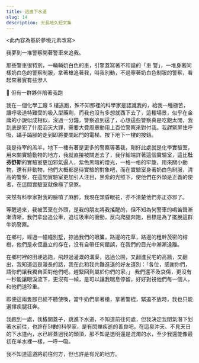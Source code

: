 ```yaml
---
title: 逃進下水道
slug: 14
description: 天長地久短文集
---
```


<此內容為基於夢境元素改寫>

我夢到一堆警察開著警車來追我。

那些警車很特別，一輛輛奶白色的車，引擎蓋寫著不和諧的「車 警」，一堆身著同樣奶白色的警察制服，拿著槍追著我，叫我別動，不過穿著奶白色制服的警察，看起來著實有些滲人

🎩 但有一群夥伴陪著我跑

我在一個化學工廠 5 樓逃跑，殊不知那裡的科學家是認識我的，給我一種極苦，讓呼吸道特難受的吸入型藥劑，而我也沒有多想就西下去了，這種場景，似乎在金庸的小說似成相似，沒過一分鐘，警察追到這了，心想這些警察真是吃飽太閒，我到底是犯了什麼滔天大罪，需要大費周章動用上百位警察來對付我。我趕緊屏住呼吸，躡手躡腳的走到即將要關起門的電梯，按下地下一樓的按鈕。

我是待宰的羔羊，地下一樓有著是更多的警察等著我，剛好此處就是化學實驗室，用來關實驗動物的地方，我就直接被關進去了，我仔細端詳著這個實驗室，這比**杜芬舒斯**的實驗室更加邪氣逼人，紫色黑暗的燈光，一格一格的牢籠，用來關小動物，還有非動物，他們大概都是待實驗的對象吧，而在實驗室身著奶白色制服，清高的警察，在這間實驗室更加引人注目，黑紫的光照下，使他們在外頭是正義的使者，在這間實驗室就像極了惡煞。

突然有科學家對我的臉噴了麻醉，我現在頭昏眼花，亦不清楚他們亦正亦邪了。

等醒過來，我被丟棄在外頭，是我的朋友將我搖醒的，但不知為何警車的鳴笛聲漸漸清晰，我們拿出追公車，追垃圾車的衝勁，反向爬腿奔跑，目標是為了擺脫這群牛奶警察。

在鄉村，經過一幢幢別墅，掠過我們的眼簾，路邊的花草，路邊的粗幹茂密的榕樹，他們是永恆矗立的存在，沒有自帶任何錯誤，在我們的目光中漸漸遠離。

在鄉村裡的田埂逃跑，飛越過灌溉的溝渠，逃過公園，又翻進民宅的高牆，又翻出，我知道這是漫長的路，我在此和我共難進退的好友道別：「各位，感謝你們，請你們讓我獨自面對他們吧。趕緊回到屬於你們的家。」 我們還不及哀傷，更沒有一秒能讓眼淚流下，更沒有一幀，是可以讓我喘息停留，好好對視他們每一個人，和他們道珍重。

即便這兩隻腳已經不聽使喚，當牛奶們拿著槍，拿著警棍，緊追不放時，我也只能選擇疾腿狂奔。

我跑到一處，我橇開蓋子，跳進下水道，不知道前往何處，但我決定我閉氣潛下划著水前往，也許在5樓的科學家，是有閃爍疾逝的善良吧，在這臭沖天、不見天日的下水道內，水已經蓋過我的頭頂，那不知是透明還是混濁的水，至少我還能像最初在羊水裡一樣，一呼一吸。

我不知道這道將前往何方，但也許是有光的地方。